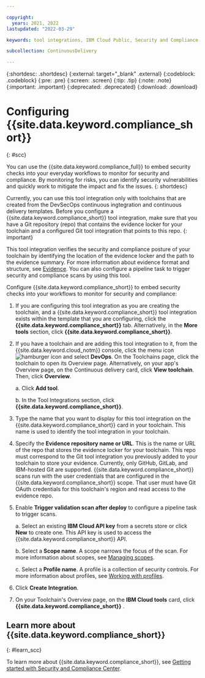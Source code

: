 ```yaml
---

copyright:
  years: 2021, 2022
lastupdated: "2022-03-29"

keywords: tool integrations, IBM Cloud Public, Security and Compliance Center

subcollection: ContinuousDelivery

---
```


{:shortdesc: .shortdesc}
{:external: target="_blank" .external}
{:codeblock: .codeblock}
{:pre: .pre}
{:screen: .screen}
{:tip: .tip}
{:note: .note}
{:important: .important}
{:deprecated: .deprecated}
{:download: .download}   

# Configuring {{site.data.keyword.compliance_short}}
{: #scc}

You can use the {{site.data.keyword.compliance_full}} to embed security checks into your everyday workflows to monitor for security and compliance. By monitoring for risks, you can identify security vulnerabilities and quickly work to mitigate the impact and fix the issues.
{: shortdesc}

Currently, you can use this tool integration only with toolchains that are created from the DevSecOps continuous ingtegration and continuous delivery templates. Before you configure a {{site.data.keyword.compliance_short}} tool integration, make sure that you have a Git repository (repo) that contains the evidence locker for your toolchain and a configured Git tool integration that points to this repo.
{: important}

This tool integration verifies the security and compliance posture of your toolchain by identifying the location of the evidence locker and the path to the evidence summary. For more information about evidence format and structure, see [Evidence](/docs/devsecops?topic=devsecops-cd-devsecops-evidence). You can also configure a pipeline task to trigger security and compliance scans by using this tool.

Configure {{site.data.keyword.compliance_short}} to embed security checks into your workflows to monitor for security and compliance:

1. If you are configuring this tool integration as you are creating the toolchain, and a {{site.data.keyword.compliance_short}} tool integration exists within the template that you are configuring, click the **{{site.data.keyword.compliance_short}}** tab. Alternatively, in the **More tools** section, click **{{site.data.keyword.compliance_short}}**.
1. If you have a toolchain and are adding this tool integration to it, from the {{site.data.keyword.cloud_notm}} console, click the menu icon ![hamburger icon](images/icon_hamburger.svg) and select **DevOps**. On the Toolchains page, click the toolchain to open its Overview page. Alternatively, on your app's Overview page, on the Continuous delivery card, click **View toolchain**. Then, click **Overview**.  

   a. Click **Add tool**.

   b. In the Tool Integrations section, click **{{site.data.keyword.compliance_short}}**.

1. Type the name that you want to display for this tool integration on the {{site.data.keyword.compliance_short}} card in your toolchain. This name is used to identify the tool integration in your toolchain.

1. Specify the **Evidence repository name or URL**. This is the name or URL of the repo that stores the evidence locker for your toolchain. This repo must correspond to the Git tool integration you previously added to your toolchain to store your evidence. Currently, only GitHub, GitLab, and IBM-hosted Git are supported. {{site.data.keyword.compliance_short}} scans run with the user credentials that are configured in the {{site.data.keyword.compliance_short}} scope. That user must have Git OAuth credentials for this toolchain's region and read access to the evidence repo.

1. Enable **Trigger validation scan after deploy** to configure a pipeline task to trigger scans.

   a. Select an existing **IBM Cloud API key** from a secrets store or click **New** to create one. This API key is used to access the {{site.data.keyword.compliance_short}} API.
 
   b. Select a **Scope name**. A scope narrows the focus of the scan. For more information about scopes, see [Managing scopes](/docs/security-compliance?topic=security-compliance-scopes).

   c. Select a **Profile name**. A profile is a collection of security controls. For more information about profiles, see [Working with profiles](/docs/security-compliance?topic=security-compliance-profiles).

1. Click **Create Integration**.
1. On your Toolchain's Overview page, on the **IBM Cloud tools** card, click **{{site.data.keyword.compliance_short}}** .  
 
## Learn more about {{site.data.keyword.compliance_short}}
{: #learn_scc}

To learn more about {{site.data.keyword.compliance_short}}, see [Getting started with Security and Compliance Center](/docs/security-compliance?topic=security-compliance-getting-started).
